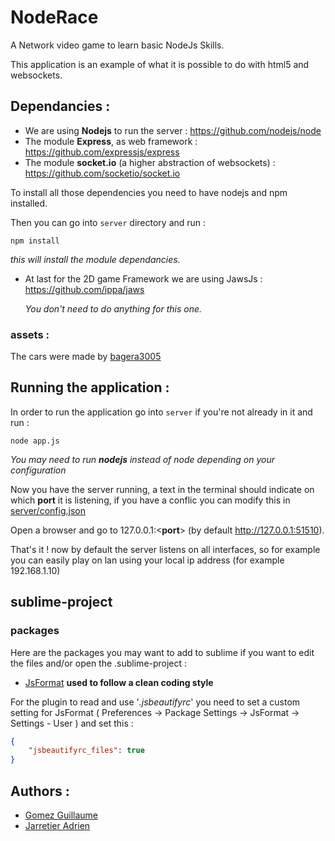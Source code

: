 # NodeRace
A Network video game to learn basic NodeJs Skills.

This application is an example of what it is possible to do with html5 and websockets.

## Dependancies :

- We are using **Nodejs** to run the server : https://github.com/nodejs/node
- The module **Express**, as web framework : https://github.com/expressjs/express
- The module **socket.io** (a higher abstraction of websockets) : https://github.com/socketio/socket.io

To install all those dependencies you need to have nodejs and npm installed.

Then you can go into `server` directory and run :
```
npm install
```
*this will install the module dependancies.*

- At last for the 2D game Framework we are using JawsJs : https://github.com/ippa/jaws

  *You don't need to do anything for this one.*

### assets :

The cars were made by [bagera3005](http://bagera3005.deviantart.com/)

## Running the application :

In order to run the application go into `server` if you're not already in it and run :
```
node app.js
```
*You may need to run __nodejs__ instead of node depending on your configuration*

Now you have the server running, a text in the terminal should indicate on which **port** it is listening, if you have a conflic you can modify this in [server/config.json](server/config.json) 

Open a browser and go to 127.0.0.1:<**port**> (by default http://127.0.0.1:51510).

That's it ! now by default the server listens on all interfaces, so for example you can easily play on lan using your local ip address (for example 192.168.1.10)

## sublime-project
### packages

Here are the packages you may want to add to sublime if you want to edit the files and/or open the .sublime-project :

- [JsFormat](https://packagecontrol.io/packages/JsFormat) **used to follow a clean coding style**

For the plugin to read and use '*.jsbeautifyrc*'
you need to set a custom setting for JsFormat
  ( Preferences -> Package Settings -> JsFormat -> Settings - User )
and set this :
```json
{
	"jsbeautifyrc_files": true
}
```

## Authors :
- [Gomez Guillaume](https://github.com/guillaume-gomez)
- [Jarretier Adrien](https://github.com/AdrienJarretier)
